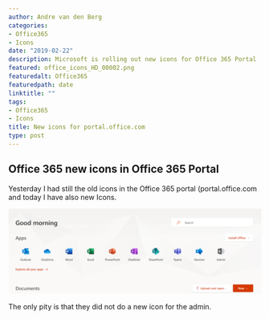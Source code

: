 ```yaml
---
author: Andre van den Berg
categories:
- Office365
- Icons
date: "2019-02-22"
description: Microsoft is rolling out new icons for Office 365 Portal
featured: office_icons_HD_00002.png
featuredalt: Office365
featuredpath: date
linktitle: ""
tags:
- Office365
- Icons
title: New icons for portal.office.com
type: post
---
```


## Office 365 new icons in Office 365 Portal

Yesterday I had still the old icons in the Office 365 portal (portal.office.com and today I have also new Icons.

![Office365newicons](images/New-Office365-Icons.png "Office365newicons")

The only pity is that they did not do a new icon for the admin.
